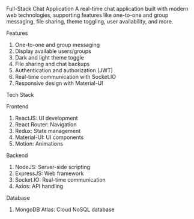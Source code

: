 Full-Stack Chat Application
A real-time chat application built with modern web technologies, supporting features like one-to-one and group messaging, file sharing, theme toggling, user availability, and more.

Features
1. One-to-one and group messaging
2. Display available users/groups
3. Dark and light theme toggle
4. File sharing and chat backups
5. Authentication and authorization (JWT)
6. Real-time communication with Socket.IO
7. Responsive design with Material-UI

Tech Stack

Frontend
1. ReactJS: UI development
2. React Router: Navigation
3. Redux: State management
4. Material-UI: UI components
5. Motion: Animations

Backend
1. NodeJS: Server-side scripting
2. ExpressJS: Web framework
3. Socket.IO: Real-time communication
4. Axios: API handling

Database
1. MongoDB Atlas: Cloud NoSQL database
